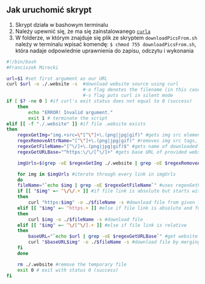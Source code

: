## Jak uruchomić skrypt
1. Skrypt działa w bashowym terminalu
2. Należy upewnić się, że ma się zainstalowanego [`curla`](https://curl.haxx.se/download.html "Pobierz curl!")
3. W folderze, w którym znajduje się plik ze skryptem `downloadPicsFrom.sh` należy w terminalu wpisać komendę: `$ chmod 755 downloadPicsFrom.sh`, która nadaje odpowiednie uprawnienia do zapisu, odczytu i wykonania

```bash
#!/bin/bash
#Franciszek Mirecki

url=$1 #set first argument as our URL
curl $url -o ./.website -s  #download website source using curl
                            #-o flag denotes the filename (in this case temporary file named ".website") of the downloaded URL
                            #-s flag puts curl in silent mode
if [ $? -ne 0 ] #if curl's exit status does not equal to 0 (success)
	then
		echo "ERROR! Invalid argument."
		exit 1 # terminate the script
elif [[ -f "./.website" ]] #if file .website exists
then
    regexGetImg="img.+src=\"[^\"]+\.(png|jpg|gif)" #gets img src elements from website source
    regexRemoveAttrName="[^\"]+\.(png|jpg|gif)" #removes img src tags, and leaves clean file link
    regexGetFileName="[^\/]+\.(png|jpg|gif)$" #gets name of downloaded file
    regexGetURLBase="^https:\/\/[^\/]+" #gets base URL of provided website

    imgUrls=$(grep -oE $regexGetImg ./.website | grep -oE $regexRemoveAttrName) #uses regexGetImg and regexRemoveAttrName for extracting clean files links

    for img in $imgUrls #iterate through every link in imgUrls
    do
    fileName="`echo $img | grep -oE $regexGetFileName`" #uses regexGetFileName for getting name of file to download
    if [[ "$img" =~ ^\/\/.+ ]] #if file link is absolute but starts with only "//" without "https:"
    then
        curl "https:$img" -o ./$fileName -s #download file from given link with added "https:"
    elif [[ "$img" =~ ^https.+ ]] #else if file link is absolute and full
    then
        curl $img -o ./$fileName -s #download file
    elif [[ "$img" =~ ^\/[^\/].+ ]] #else if file link is relative
    then
        baseURL="`echo $url | grep -oE $regexGetURLBase`" #get website URL base
        curl "$baseURL$img" -o ./$fileName -s #download file by merging website URL base and relative file link, which makes file link absolute
    fi
    done

    rm ./.website #remove the temporary file
    exit 0 # exit with status 0 (success)
fi